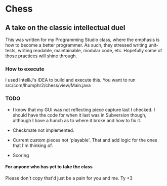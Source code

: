 # Chess
## A take on the classic intellectual duel

This was written for my Programming Studio class, where the emphasis is how to
become a better programmer. As such, they stressed writing unit-tests, writing
readable, maintainable, modular code, etc. Hopefully some of those practices
will shine through.

### How to execute
I used IntelliJ's IDEA to build and execute this. You want to run
src/com/lhumphr2/chess/view/Main.java

### TODO
 * I know that my GUI was not reflecting piece capture last I checked. I should
   have the code for when it last was in Subversion though, although I have a
   hunch as to where it broke and how to fix it.

 * Checkmate not implemented.

 * Current custom pieces not 'playable'. That and add logic for the ones that
   I'm thinking of.

 * Scoring

#### For anyone who has yet to take the class
Please don't copy that'd just be a pain for you and me. Ty <3
